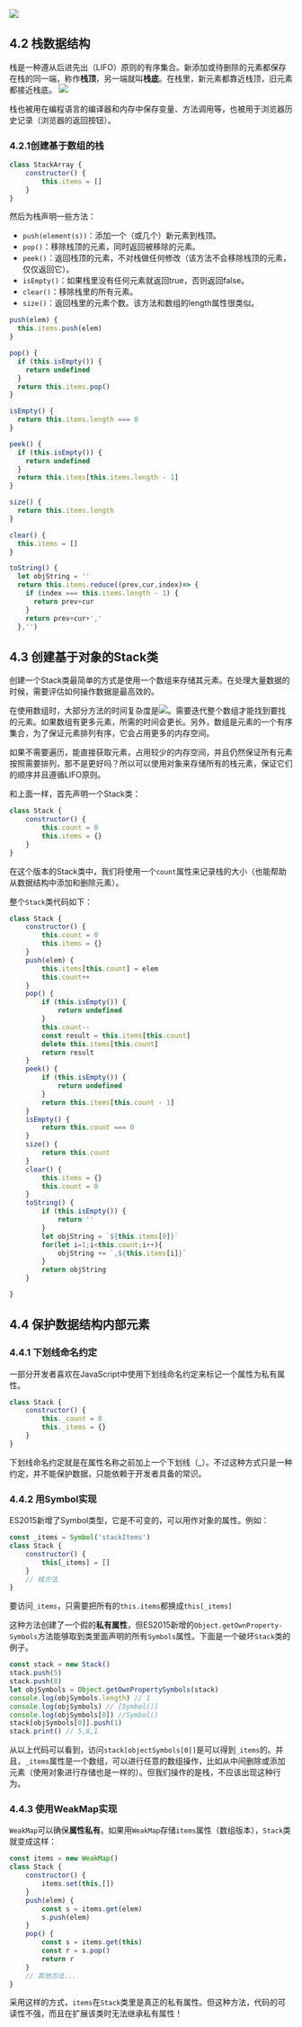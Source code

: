![](https://cdn.nlark.com/yuque/0/2021/jpeg/524079/1611832309201-f2fb5ce3-1d0e-4814-b67f-9cd49457052b.jpeg#align=left&display=inline&height=250&margin=%5Bobject%20Object%5D&originHeight=1000&originWidth=796&size=0&status=done&style=none&width=199)
## 4.2 栈数据结构
栈是一种遵从后进先出（LIFO）原则的有序集合。新添加或待删除的元素都保存在栈的同一端，称作**栈顶**，另一端就叫**栈底**。在栈里，新元素都靠近栈顶，旧元素都接近栈底。
![](https://cdn.nlark.com/yuque/0/2021/gif/524079/1612519616782-534c63bd-8a0a-4a5e-bfec-ddd2ef58a774.gif#align=left&display=inline&height=240&margin=%5Bobject%20Object%5D&originHeight=480&originWidth=720&size=0&status=done&style=none&width=360)


栈也被用在编程语言的编译器和内存中保存变量、方法调用等，也被用于浏览器历史记录（浏览器的返回按钮）。


### 4.2.1创建基于数组的栈
```javascript
class StackArray {
    constructor() {
        this.items = []
    }
}
```
然后为栈声明一些方法：

- `push(element(s))`：添加一个（或几个）新元素到栈顶。
- `pop()`：移除栈顶的元素，同时返回被移除的元素。
- `peek()`：返回栈顶的元素，不对栈做任何修改（该方法不会移除栈顶的元素，仅仅返回它）。
- `isEmpty()`：如果栈里没有任何元素就返回true，否则返回false。
- `clear()`：移除栈里的所有元素。
- `size()`：返回栈里的元素个数。该方法和数组的length属性很类似。
```javascript
push(elem) {
  this.items.push(elem)
}

pop() {
  if (this.isEmpty()) {
    return undefined
  }
  return this.items.pop()
}

isEmpty() {
  return this.items.length === 0
}

peek() {
  if (this.isEmpty()) {
    return undefined
  }
  return this.items[this.items.length - 1]
}

size() {
  return this.items.length
}

clear() {
  this.items = []
}

toString() {
  let objString = ''
  return this.items.reduce((prev,cur,index)=> {
    if (index === this.items.length - 1) {
      return prev+cur
    }
    return prev+cur+','
  },'')
```
## 4.3 创建基于对象的Stack类
创建一个Stack类最简单的方式是使用一个数组来存储其元素。在处理大量数据的时候，需要评估如何操作数据是最高效的。


在使用数组时，大部分方法的时间复杂度是![](https://cdn.nlark.com/yuque/__latex/7ba55e7c64a9405a0b39a1107e90ca94.svg#card=math&code=O%28n%29&height=20&width=36)。需要迭代整个数组才能找到要找的元素。如果数组有更多元素，所需的时间会更长。另外，数组是元素的一个有序集合，为了保证元素排列有序，它会占用更多的内存空间。


如果不需要遍历，能直接获取元素，占用较少的内存空间，并且仍然保证所有元素按照需要排列，那不是更好吗？所以可以使用对象来存储所有的栈元素，保证它们的顺序并且遵循LIFO原则。


和上面一样，首先声明一个Stack类：
```javascript
class Stack {
    constructor() {
        this.count = 0
        this.items = {}
    }
}
```
在这个版本的Stack类中，我们将使用一个`count`属性来记录栈的大小（也能帮助从数据结构中添加和删除元素）。


整个`Stack`类代码如下：
```javascript
class Stack {
    constructor() {
        this.count = 0
        this.items = {}
    }
    push(elem) {
        this.items[this.count] = elem
        this.count++
    }
    pop() {
        if (this.isEmpty()) {
            return undefined
        }
        this.count--
        const result = this.items[this.count]
        delete this.items[this.count]
        return result
    }
    peek() {
        if (this.isEmpty()) {
            return undefined
        }
        return this.items[this.count - 1]
    }
    isEmpty() {
        return this.count === 0
    }
    size() {
        return this.count
    }
    clear() {
        this.items = {}
        this.count = 0
    }
    toString() {
        if (this.isEmpty()) {
            return ''
        }
        let objString = `${this.items[0]}`
        for(let i=1;i<this.count;i++){
            objString += `,${this.items[i]}`
        }
        return objString
    }

}
```
## 4.4 保护数据结构内部元素
### 4.4.1 下划线命名约定
一部分开发者喜欢在JavaScript中使用下划线命名约定来标记一个属性为私有属性。
```javascript
class Stack {
    constructor() {
        this._count = 0
        this._items = {}
    }
}
```
下划线命名约定就是在属性名称之前加上一个下划线（_）。不过这种方式只是一种约定，并不能保护数据，只能依赖于开发者具备的常识。
### 4.4.2 用Symbol实现
ES2015新增了Symbol类型，它是不可变的，可以用作对象的属性。例如：
```javascript
const _items = Symbol('stackItems')
class Stack {
    constructor() {
        this[_items] = []
    }
    // 栈方法
}
```
要访问`_items`，只需要把所有的`this.items`都换成`this[_items]`


这种方法创建了一个假的**私有属性**，但ES2015新增的`Object.getOwnProperty-Symbols`方法能够取到类里面声明的所有`Symbols`属性。下面是一个破坏`Stack`类的例子。
```javascript
const stack = new Stack()
stack.push(5)
stack.push(8)
let objSymbols = Object.getOwnPropertySymbols(stack)
console.log(objSymbols.length) // 1
console.log(objSymbols) // [Symbol()]
console.log(objSymbols[0]) //Symbol()
stack[objSymbols[0]].push(1)
stack.print() // 5,8,1
```
从以上代码可以看到，访问`stack[objectSymbols[0]]`是可以得到`_items`的。并且，`_items`属性是一个数组，可以进行任意的数组操作，比如从中间删除或添加元素（使用对象进行存储也是一样的）。但我们操作的是栈，不应该出现这种行为。


### 4.4.3 使用WeakMap实现
`WeakMap`可以确保**属性私有**。如果用`WeakMap`存储`items`属性（数组版本），`Stack`类就变成这样：


```javascript
const items = new WeakMap()
class Stack {
    constructor() {
        items.set(this,[])
    }
    push(elem) {
        const s = items.get(elem)
        s.push(elem)
    }
    pop() {
        const s = items.get(this)
        const r = s.pop()
        return r
    }
    // 其他方法... 
}
```
采用这样的方式，`items`在`Stack`类里是真正的私有属性。但这种方法，代码的可读性不强，而且在扩展该类时无法继承私有属性！


